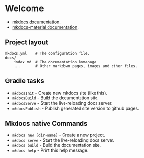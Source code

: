 # Welcome

* [mkdocs documentation](http://mkdocs.org).
* [mkdocs-material documentation](https://squidfunk.github.io/mkdocs-material/).

## Project layout

    mkdocs.yml    # The configuration file.
    docs/
        index.md  # The documentation homepage.
        ...       # Other markdown pages, images and other files.

## Gradle tasks

* `mkdocsInit` - Create new mkdocs site (like this).
* `mkdocsBuild` - Build the documentation site.
* `mkdocsServe` - Start the live-reloading docs server.
* `mkdocsPublish` - Publish generated site version to github pages.

## Mkdocs native Commands

* `mkdocs new [dir-name]` - Create a new project.
* `mkdocs serve` - Start the live-reloading docs server.
* `mkdocs build` - Build the documentation site.
* `mkdocs help` - Print this help message.